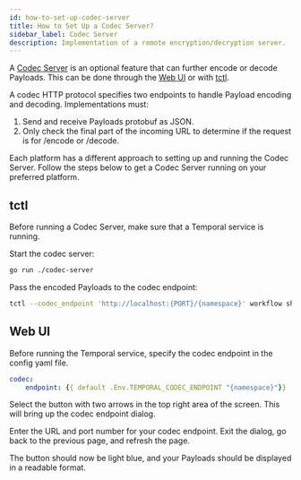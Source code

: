 ```yaml
---
id: how-to-set-up-codec-server
title: How to Set Up a Codec Server?
sidebar_label: Codec Server
description: Implementation of a remote encryption/decryption server.
---
```


A [Codec Server](/docs/concepts/what-is-a-codec-server) is an optional feature that can further encode or decode Payloads. This can be done through the [Web UI](/docs/web-ui/how-to-use-a-list-filter-in-the-temporal-web-ui) or with [tctl](/docs/tctl/index).

A codec HTTP protocol specifies two endpoints to handle Payload encoding and decoding. Implementations must:

1. Send and receive Payloads protobuf as JSON.
2. Only check the final part of the incoming URL to determine if the request is for /encode or /decode.

Each platform has a different approach to setting up and running the Codec Server. Follow the steps below to get a Codec Server running on your preferred platform.

## tctl

Before running a Codec Server, make sure that a Temporal service is running.

Start the codec server:

```bash
go run ./codec-server
```

Pass the encoded Payloads to the codec endpoint:

```bash
tctl --codec_endpoint 'http://localhost:{PORT}/{namespace}' workflow show --wid codecserver_workflowID
```

## Web UI

Before running the Temporal service, specify the codec endpoint in the config yaml file.

```yaml
codec:
    endpoint: {{ default .Env.TEMPORAL_CODEC_ENDPOINT "{namespace}"}}
```

Select the button with two arrows in the top right area of the screen. This will bring up the codec endpoint dialog.

Enter the URL and port number for your codec endpoint. Exit the dialog, go back to the previous page, and refresh the page.

The button should now be light blue, and your Payloads should be displayed in a readable format.

